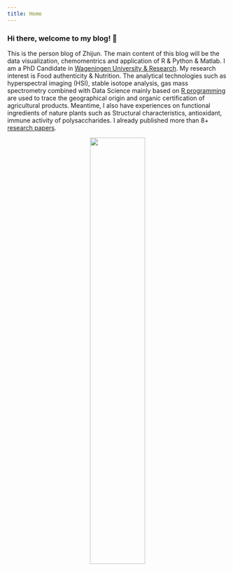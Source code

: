 ```yaml
---
title: Home
---
```

### Hi there, welcome to my blog! 👋

This is the person blog of Zhijun. The main content of this blog will be the data visualization, chemomentrics and application of R & Python & Matlab. I am a PhD Candidate in [Wageningen University & Research](https://www.wur.nl). My research interest is Food authenticity & Nutrition. The analytical technologies such as hyperspectral imaging (HSI),  stable isotope analysis, gas mass spectrometry combined with Data Science mainly based on [R programming](https://www.r-project.org/) are used to trace the geographical origin and organic certification of agricultural products. Meantime, I also have experiences on functional ingredients of nature plants such as Structural characteristics, antioxidant, immune activity of polysaccharides. I already published more than 8+ [research papers](https://www.researchgate.net/profile/Zhijun-Wang-18). 

<div align=center><img src="/./_index_files/labtocat.png" alt="" width="50%" height="50%"/></div>


